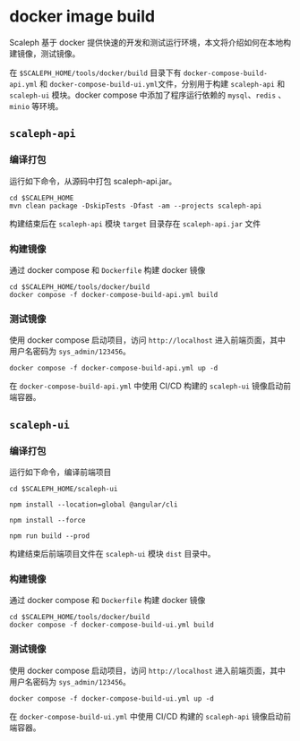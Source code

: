 # docker image build

Scaleph 基于 docker 提供快速的开发和测试运行环境，本文将介绍如何在本地构建镜像，测试镜像。

在 `$SCALEPH_HOME/tools/docker/build` 目录下有 `docker-compose-build-api.yml` 和 `docker-compose-build-ui.yml`文件，分别用于构建 `scaleph-api` 和 `scaleph-ui` 模块。docker compose 中添加了程序运行依赖的 `mysql`、`redis` 、`minio` 等环境。

## `scaleph-api`

### 编译打包

运行如下命令，从源码中打包 scaleph-api.jar。

```shell
cd $SCALEPH_HOME
mvn clean package -DskipTests -Dfast -am --projects scaleph-api 
```

构建结束后在 `scaleph-api` 模块 `target` 目录存在 `scaleph-api.jar` 文件

### 构建镜像

通过 docker compose 和 `Dockerfile` 构建 docker 镜像

```shell
cd $SCALEPH_HOME/tools/docker/build
docker compose -f docker-compose-build-api.yml build
```

### 测试镜像

使用 docker compose 启动项目，访问 `http://localhost` 进入前端页面，其中用户名密码为 `sys_admin/123456`。

```shell
docker compose -f docker-compose-build-api.yml up -d
```

在 `docker-compose-build-api.yml` 中使用 CI/CD 构建的 `scaleph-ui` 镜像启动前端容器。

## `scaleph-ui`

### 编译打包

运行如下命令，编译前端项目

```shell
cd $SCALEPH_HOME/scaleph-ui

npm install --location=global @angular/cli

npm install --force

npm run build --prod
```

构建结束后前端项目文件在 `scaleph-ui` 模块 `dist` 目录中。

### 构建镜像

通过 docker compose 和 `Dockerfile` 构建 docker 镜像

```shell
cd $SCALEPH_HOME/tools/docker/build
docker compose -f docker-compose-build-ui.yml build
```

### 测试镜像

使用 docker compose 启动项目，访问 `http://localhost` 进入前端页面，其中用户名密码为 `sys_admin/123456`。

```shell
docker compose -f docker-compose-build-ui.yml up -d
```

在 `docker-compose-build-ui.yml` 中使用 CI/CD 构建的 `scaleph-api` 镜像启动前端容器。

